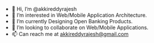 - 👋 Hi, I’m @akkireddyrajesh
- 👀 I’m interested in Web/Mobile Application Architecture.
- 🌱 I’m currently Designing Open Banking Products.
- 💞️ I’m looking to collaborate on Web/Mobile Applications.
- 📫 Can reach me at akkireddyrajesh@gmail.com

<!---
akkireddyrajesh/akkireddyrajesh is a ✨ special ✨ repository because its `README.md` (this file) appears on your GitHub profile.
You can click the Preview link to take a look at your changes.
--->
